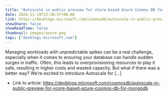 ```yaml
---
title: "Autoscale in public preview for vCore-based Azure Cosmos DB for MongoDB"
date: 2024-11-19T13:30:57+00:00
link: https://devblogs.microsoft.com/cosmosdb/autoscale-in-public-preview-for-vcore-based-azure-cosmos-db-for-mongodb
showShare: false
showReadTime: false
thumbnail: images/azure.png
tags: ["devblogs.microsoft.com"]
---
```

Managing workloads with unpredictable spikes can be a real challenge, especially when it comes to ensuring your database can handle sudden surges in traffic. Often, this leads to overprovisioning resources to play it safe, resulting in higher costs and wasted capacity. But what if there was a better way? We’re excited to introduce Autoscale for […]

- Link to article: https://devblogs.microsoft.com/cosmosdb/autoscale-in-public-preview-for-vcore-based-azure-cosmos-db-for-mongodb